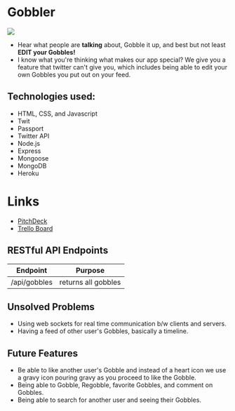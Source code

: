 # Gobbler
![](https://i.imgur.com/J1v3bnE.png)
* Hear what people are **talking** about, Gobble it up, and best but not least **EDIT your Gobbles!**
* I know what you're thinking what makes our app special? We give you a feature that twitter can't give you, which includes being able to edit your own Gobbles you put out on your feed.

## Technologies used:
* HTML, CSS, and Javascript
* Twit
* Passport
* Twitter API
* Node.js
* Express
* Mongoose
* MongoDB
* Heroku

# Links
* [PitchDeck](https://docs.google.com/presentation/d/1QLT0XjC2glTM7SR3hSHRJo-ku6IO8q_o8ifskjvxZc8/edit#slide=id.p)
* [Trello Board](https://trello.com/b/qEYRYeiv/wdi-gobbler)

## RESTful API Endpoints
| Endpoint      | Purpose             |
| ------------- |:-------------:      |
| /api/gobbles  | returns all gobbles |

## Unsolved Problems 
* Using web sockets for real time communication b/w clients and servers.
* Having a feed of other user's Gobbles, basically a timeline.

## Future Features
* Be able to like another user's Gobble and instead of a heart icon we use a gravy icon pouring gravy as you proceed to like the Gobble.
* Being able to Gobble, Regobble, favorite Gobbles, and comment on Gobbles. 
* Being able to search for another user and seeing their Gobbles. 
